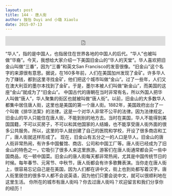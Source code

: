 ```yaml
---
layout: post
title: 144 - 唐人街
author: 独怡 Duyi and 小璐 Xiaolu
date: 2015-07-13
---
```


<iframe src="https://archive.org/embed/slowchinese_201909/Slow_Chinese_144.mp3" width="500" height="30" frameborder="0" webkitallowfullscreen="true" mozallowfullscreen="true" allowfullscreen></iframe>

“华人”，指的是中国人，也指居住在世界各地的中国人的后代。“华人”也被叫做“华裔”。今天，我想给大家介绍一下美国旧金山的“华人的天堂”。华人喜欢把旧金山叫做“三番”，因为“三番”和英文San Francisco的发音很像。“旧金山”这个名字的来源很有意思。据说，在160多年前，人们在美国加州发现了金矿。许多华人为了赚钱，都到这里寻找金矿，他们把这个城市叫做“金山”。过了一些年，人们又在澳大利亚的墨尔本找到了金矿。于是，墨尔本被人们叫做“新金山”，而美国的这座“金山”就成为了“旧金山”。
中国古代的唐朝在当时非常有名，所以外国人把华人叫做“唐人”，华人聚集的街区也就被叫做“唐人街”。以前，旧金山的大多数华人都集中居住唐人街，这里也是美国的第一个唐人街。1882年，美国政府出台了一个叫做《排华法案》的法律。这是一个对华人非常不公平的法律。因为法律规定，旧金山的华人只能住在唐人街，不能到别的地方去。当时在美国，华人不能得到美国国籍，不可以买房子，不可以和其他国家的人结婚，也不能享受唐人街外面的很多公共服务。所以，这里的华人就创建了自己的医院和学校，开设了很多商店和工厂，唐人街就这样形成了。
现在，旧金山有五分之一的人口是华人。旧金山的唐人街非常热闹，有许多中国餐馆、商店、公司和中国工厂等。唐人街已经成为了旧金山的特色之一，它吸引了很多人来这里旅游。游客们在唐人街通常都会买一些中国商品，吃一顿中国菜。旧金山的唐人街每天都非常热闹，尤其是中国传统节日的时候。每年春节、元宵节、中秋节，唐人街都会有许多歌舞表演。当你走在唐人街上，很容易忘记自己是在美国，因为人们都在讲中文，街上也到处都写着汉字。唐人街里居住的很多华人都不会说英语，因为他们只要会说中文，就可以很顺利地在这里生活。
你所在的城市有唐人街吗？你去过唐人街吗？欢迎留言和我们分享你的经历！
